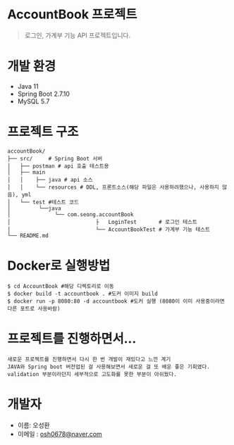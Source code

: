 # AccountBook 프로젝트
> 로그인, 가계부 기능 API 프로젝트입니다.

# 개발 환경
* Java 11
* Spring Boot 2.7.10
* MySQL 5.7

# 프로젝트 구조
```
accountBook/
├── src/     # Spring Boot 서버
│   ├── postman # api 호출 테스트용
│   ├── main
│   │    ├── java # api 소스
│   │    └── resources # DDL, 프론트소스(해당 파일은 사용하려했으나, 사용하지 않음), yml
│   └── test #테스트 코드
│         └──java
│              └── com.seong.accountBook
│                           ├   LoginTest       # 로그인 테스트
│                           └── AccountBookTest # 가계부 기능 테스트
└── README.md
```

# Docker로 실행방법

```
$ cd AccountBook #해당 디렉토리로 이동
$ docker build -t accountbook . #도커 이미지 build
$ docker run -p 8080:80 -d accountbook #도커 실행 (8080이 이미 사용중이라면 다른 포트로 사용바람)
```
# 프로젝트를 진행하면서...
```
새로운 프로젝트를 진행하면서 다시 한 번 개발이 재밌다고 느낀 계기
JAVA와 Spring boot 버전업된 걸 사용해보면서 새로운 걸 또 배운 좋은 기회였다.
validation 부분이라던지 세부적으로 고도화를 못한 부분이 아쉬웠다.
```

# 개발자
* 이름: 오성환
* 이메일 : osh0678@naver.com

